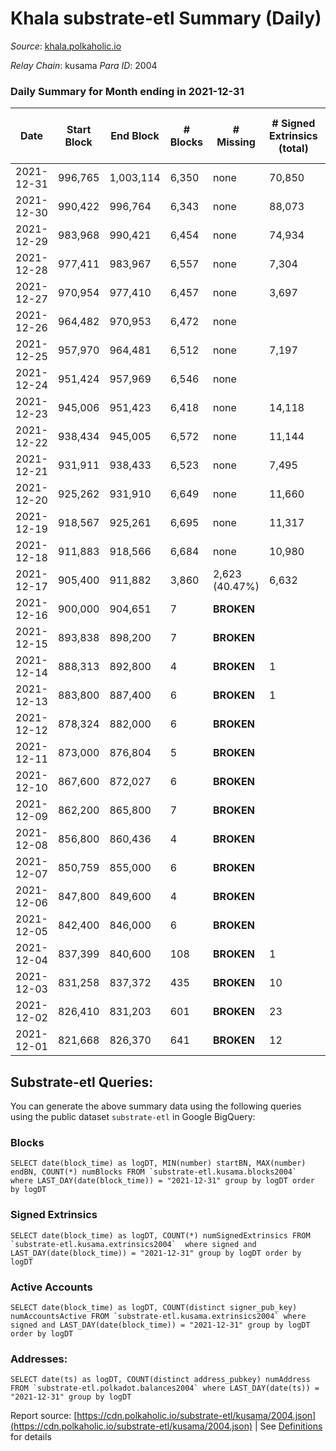 # Khala substrate-etl Summary (Daily)

_Source_: [khala.polkaholic.io](https://khala.polkaholic.io)

*Relay Chain*: kusama
*Para ID*: 2004



### Daily Summary for Month ending in 2021-12-31


| Date | Start Block | End Block | # Blocks | # Missing | # Signed Extrinsics (total) | # Active Accounts | # Addresses with Balances | # Events | # Transfers | # XCM Transfers In | # XCM Transfers Out |
| ---- | ----------- | --------- | -------- | --------- | --------------------------- | ----------------- | ------------------------- | -------- | ----------- | ------------------ | ------------------- |
| 2021-12-31 | 996,765 | 1,003,114 | 6,350 | none  | 70,850 | 1,308 | 13,764 | 744,218 | 125 ($120,909.19) |   |   |
| 2021-12-30 | 990,422 | 996,764 | 6,343 | none  | 88,073 | 1,297 | 13,763 | 926,617 | 102 ($460,007.06) |   |   |
| 2021-12-29 | 983,968 | 990,421 | 6,454 | none  | 74,934 | 1,321 | 13,760 | 784,967 | 77 ($84,158.76) |   |   |
| 2021-12-28 | 977,411 | 983,967 | 6,557 | none  | 7,304 | 1,335 | 13,748 | 76,348 | 7 ($3,804.67) |   |   |
| 2021-12-27 | 970,954 | 977,410 | 6,457 | none  | 3,697 | 450 | 13,744 | 38,549 | 13 ($10.27) |   |   |
| 2021-12-26 | 964,482 | 970,953 | 6,472 | none  |  |  |  | 17 |   |   |   |
| 2021-12-25 | 957,970 | 964,481 | 6,512 | none  | 7,197 | 691 | 13,755 | 75,319 | 26 ($825.68) |   |   |
| 2021-12-24 | 951,424 | 957,969 | 6,546 | none  |  |  |  | 9 |   |   |   |
| 2021-12-23 | 945,006 | 951,423 | 6,418 | none  | 14,118 | 1,539 | 13,745 | 145,057 | 18 ($199.75) |   |   |
| 2021-12-22 | 938,434 | 945,005 | 6,572 | none  | 11,144 | 1,609 | 13,741 | 115,479 | 69 ($54.49) |   |   |
| 2021-12-21 | 931,911 | 938,433 | 6,523 | none  | 7,495 | 1,560 | 13,739 | 78,049 | 48 ($4,140.68) |   |   |
| 2021-12-20 | 925,262 | 931,910 | 6,649 | none  | 11,660 | 1,591 | 13,732 | 120,599 | 69 ($1,586.95) |   |   |
| 2021-12-19 | 918,567 | 925,261 | 6,695 | none  | 11,317 | 1,262 | 13,730 | 117,799 | 45 ($88.72) |   |   |
| 2021-12-18 | 911,883 | 918,566 | 6,684 | none  | 10,980 | 1,154 | 13,724 | 112,510 | 130 ($545.32) |   |   |
| 2021-12-17 | 905,400 | 911,882 | 3,860 | 2,623 (40.47%) | 6,632 | 263 | 13,723 | 71,007 | 14 ($1,178.84) |   |   |
| 2021-12-16 | 900,000 | 904,651 | 7 |  **BROKEN**  |  |  |  | 21 |   |   |   |
| 2021-12-15 | 893,838 | 898,200 | 7 |  **BROKEN**  |  |  |  | 17 |   |   |   |
| 2021-12-14 | 888,313 | 892,800 | 4 |  **BROKEN**  | 1 | 1 |  | 18 |   |   |   |
| 2021-12-13 | 883,800 | 887,400 | 6 |  **BROKEN**  | 1 | 1 |  | 22 | 1 ($958.31) |   |   |
| 2021-12-12 | 878,324 | 882,000 | 6 |  **BROKEN**  |  |  |  | 19 |   |   |   |
| 2021-12-11 | 873,000 | 876,804 | 5 |  **BROKEN**  |  |  |  | 13 |   |   |   |
| 2021-12-10 | 867,600 | 872,027 | 6 |  **BROKEN**  |  |  |  | 19 |   |   |   |
| 2021-12-09 | 862,200 | 865,800 | 7 |  **BROKEN**  |  |  |  | 27 |   |   |   |
| 2021-12-08 | 856,800 | 860,436 | 4 |  **BROKEN**  |  |  |  | 22 |   |   |   |
| 2021-12-07 | 850,759 | 855,000 | 6 |  **BROKEN**  |  |  |  | 46 |   |   |   |
| 2021-12-06 | 847,800 | 849,600 | 4 |  **BROKEN**  |  |  |  | 14 |   |   |   |
| 2021-12-05 | 842,400 | 846,000 | 6 |  **BROKEN**  |  |  |  | 19 |   |   |   |
| 2021-12-04 | 837,399 | 840,600 | 108 |  **BROKEN**  | 1 | 1 |  | 195 | 1 ($3.21) |   |   |
| 2021-12-03 | 831,258 | 837,372 | 435 |  **BROKEN**  | 10 | 8 |  | 894 | 9 ($936.51) |   |   |
| 2021-12-02 | 826,410 | 831,203 | 601 |  **BROKEN**  | 23 | 23 |  | 1,217 | 20 ($229.65) |   |   |
| 2021-12-01 | 821,668 | 826,370 | 641 |  **BROKEN**  | 12 | 9 |  | 1,243 | 10 ($1,248.61) |   |   |

## Substrate-etl Queries:
You can generate the above summary data using the following queries using the public dataset `substrate-etl` in Google BigQuery:


### Blocks
```
SELECT date(block_time) as logDT, MIN(number) startBN, MAX(number) endBN, COUNT(*) numBlocks FROM `substrate-etl.kusama.blocks2004`  where LAST_DAY(date(block_time)) = "2021-12-31" group by logDT order by logDT
```


### Signed Extrinsics
```
SELECT date(block_time) as logDT, COUNT(*) numSignedExtrinsics FROM `substrate-etl.kusama.extrinsics2004`  where signed and LAST_DAY(date(block_time)) = "2021-12-31" group by logDT order by logDT
```


### Active Accounts
```
SELECT date(block_time) as logDT, COUNT(distinct signer_pub_key) numAccountsActive FROM `substrate-etl.kusama.extrinsics2004` where signed and LAST_DAY(date(block_time)) = "2021-12-31" group by logDT order by logDT
```


### Addresses:
```
SELECT date(ts) as logDT, COUNT(distinct address_pubkey) numAddress FROM `substrate-etl.polkadot.balances2004` where LAST_DAY(date(ts)) = "2021-12-31" group by logDT
```



Report source: [https://cdn.polkaholic.io/substrate-etl/kusama/2004.json](https://cdn.polkaholic.io/substrate-etl/kusama/2004.json) | See [Definitions](/DEFINITIONS.md) for details

